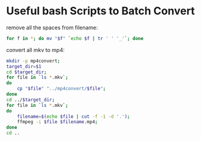 # Useful bash Scripts to Batch Convert

remove all the spaces from filename:

```bash
for f in *; do mv "$f" `echo $f | tr ' ' '_'`; done
```

convert all mkv to mp4:

```bash
mkdir -p mp4convert;
target_dir=$1
cd $target_dir;
for file in `ls *.mkv`;
do
    cp "$file" "../mp4convert/$file";
done
cd ../$target_dir;
for file in `ls *.mkv`;
do
    filename=$(echo $file | cut -f -1 -d '.');
    ffmpeg -i $file $filename.mp4;
done
cd ..
```